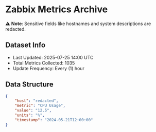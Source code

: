 # Zabbix Metrics Archive

⚠️ **Note**: Sensitive fields like hostnames and system descriptions are redacted.

## Dataset Info
- Last Updated: 2025-07-25 14:00 UTC
- Total Metrics Collected: 1035
- Update Frequency: Every (1) hour

## Data Structure
```json
{
    "host": "redacted",
    "metric": "CPU Usage",
    "value": "12.5",
    "units": "%",
    "timestamp": "2024-05-21T12:00:00"
}
```
